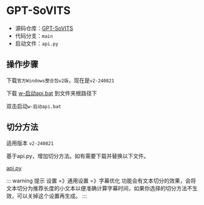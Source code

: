 # GPT-SoVITS

- 源码仓库：[GPT-SoVITS](https://github.com/RVC-Boss/GPT-SoVITS)
- 代码分支：`main`
- 启动文件：`api.py`

## 操作步骤

下载`官方Windows整合包v2版`，现在是`v2-240821`

下载 [w-启动api.bat](IMAGE_BASE_URL/files/gpt-sovits/w-启动api.bat) 到文件夹根路径下

双击启动`w-启动api.bat`

## 切分方法

适用版本 `v2-240821`

基于api.py，增加切分方法。如有需要下载并替换以下文件。

[api.py](IMAGE_BASE_URL/files/gpt-sovits/api.py)

::: warning 提示
设置 =》通用设置 =》字幕优化 功能会有文本切分的效果，会将文本切分为推荐长度的小文本以便准确计算字幕时间，如果你选择的切分方法不生效，可以关掉这个设置再生成。
:::